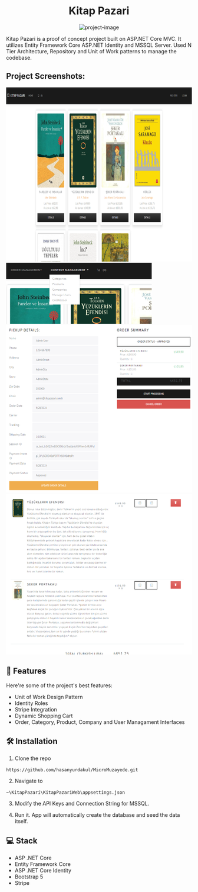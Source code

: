
<h1 align="center" id="title">Kitap Pazari</h1>

<p align="center"><img src="https://socialify.git.ci/hasanyurdakul/KitapPazari_MVC/image?description=1&amp;descriptionEditable=&amp;font=Inter&amp;language=1&amp;logo=https%3A%2F%2Fraw.githubusercontent.com%2Fhasanyurdakul%2Fhasanyurdakul%2Fmain%2Fstatic%2FKitapPazari%2Flogo.png&amp;name=1&amp;owner=1&amp;pattern=Solid&amp;theme=Dark" alt="project-image"></p>

<p id="description">Kitap Pazari is a proof of concept project built on ASP.NET Core MVC. It utilizes Entity Framework Core ASP.NET Identity and MSSQL Server. Used N Tier Architecture, Repository and Unit of Work patterns to manage the codebase.</p>

<h2>Project Screenshots:</h2>

<img    src="https://raw.githubusercontent.com/hasanyurdakul/hasanyurdakul/main/static/KitapPazari/sc1.png"    alt="project-screenshot" width="951" height="471/">
       <img    src="https://raw.githubusercontent.com/hasanyurdakul/hasanyurdakul/main/static/KitapPazari/sc2.png"    alt="project-screenshot" width="395" height="165/">
       <img    src="https://raw.githubusercontent.com/hasanyurdakul/hasanyurdakul/main/static/KitapPazari/sc3.png"    alt="project-screenshot" width="625" height="454/">
       <img    src="https://raw.githubusercontent.com/hasanyurdakul/hasanyurdakul/main/static/KitapPazari/sc4.png"    alt="project-screenshot" width="575" height="434/">

  
  
<h2>🧐 Features</h2>

Here're some of the project's best features:

*   Unit of Work Design Pattern
* Identity Roles 
*   Stripe Integration
*   Dynamic Shopping Cart
*   Order, Category, Product, Company and User Managament Interfaces

<h2>🛠️ Installation </h2>

1. Clone the repo

```
https://github.com/hasanyurdakul/MicroMuzayede.git
```

2. Navigate to

```
~\KitapPazari\KitapPazariWeb\appsettings.json
```

3. Modify the API Keys and Connection String for MSSQL.

4. Run it. App will automatically create the database and seed the data itself.

  
  
<h2>💻 Stack</h2>

*   ASP .NET Core
*   Entity Framework Core
*   ASP .NET Core Identity
*   Bootstrap 5
*   Stripe

